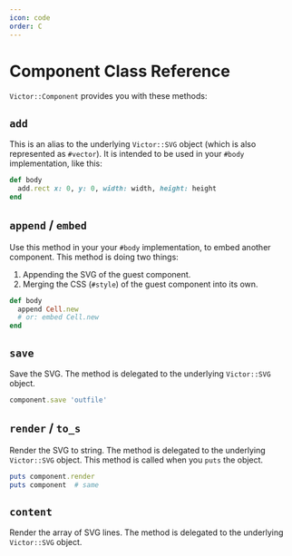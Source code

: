 ```yaml
---
icon: code
order: C
---
```


# Component Class Reference

`Victor::Component` provides you with these methods:

## `add`

This is an alias to the underlying `Victor::SVG` object (which is also
represented as `#vector`). It is intended to be used in your `#body`
implementation, like this:

```ruby
def body
  add.rect x: 0, y: 0, width: width, height: height
end
```

## `append` / `embed`

Use this method in your your `#body` implementation, to embed another
component. This method is doing two things:

1. Appending the SVG of the guest component.
2. Merging the CSS (`#style`) of the guest component into its own.

```ruby
def body
  append Cell.new
  # or: embed Cell.new
end
```

## `save`

Save the SVG. The method is delegated to the underlying `Victor::SVG` object.

```ruby
component.save 'outfile'
```

## `render` / `to_s`

Render the SVG to string. The method is delegated to the underlying
`Victor::SVG` object. This method is called when you `puts` the object.

```ruby
puts component.render
puts component  # same
```

## `content`

Render the array of SVG lines. The method is delegated to the underlying
`Victor::SVG` object.

